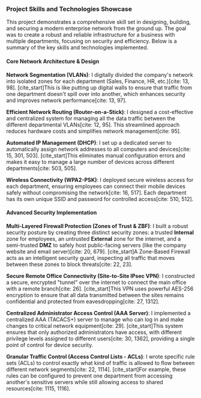 ### Project Skills and Technologies Showcase

This project demonstrates a comprehensive skill set in designing, building, and securing a modern enterprise network from the ground up. The goal was to create a robust and reliable infrastructure for a business with multiple departments, focusing on security and efficiency. Below is a summary of the key skills and technologies implemented.

#### Core Network Architecture & Design

**Network Segmentation (VLANs)**: I digitally divided the company's network into isolated zones for each department (Sales, Finance, HR, etc.)[cite: 13, 98]. [cite_start]This is like putting up digital walls to ensure that traffic from one department doesn't spill over into another, which enhances security and improves network performance[cite: 13, 97].

**Efficient Network Routing (Router-on-a-Stick)**: I designed a cost-effective and centralized system for managing all the data traffic between the different departmental VLANs[cite: 12, 95]. This streamlined approach reduces hardware costs and simplifies network management[cite: 95].

**Automated IP Management (DHCP)**: I set up a dedicated server to automatically assign network addresses to all computers and devices[cite: 15, 301, 503]. [cite_start]This eliminates manual configuration errors and makes it easy to manage a large number of devices across different departments[cite: 503, 505].

**Wireless Connectivity (WPA2-PSK)**: I deployed secure wireless access for each department, ensuring employees can connect their mobile devices safely without compromising the network[cite: 16, 517]. Each department has its own unique SSID and password for controlled access[cite: 510, 512].

#### Advanced Security Implementation

**Multi-Layered Firewall Protection (Zones of Trust & ZBF)**: I built a robust security posture by creating three distinct security zones: a trusted **Internal** zone for employees, an untrusted **External** zone for the internet, and a semi-trusted **DMZ** to safely host public-facing servers (like the company website and email server)[cite: 20, 679]. [cite_start]A Zone-Based Firewall acts as an intelligent security guard, inspecting all traffic that moves between these zones to block threats[cite: 22, 23].

**Secure Remote Office Connectivity (Site-to-Site IPsec VPN)**: I constructed a secure, encrypted "tunnel" over the internet to connect the main office with a remote branch[cite: 26]. [cite_start]This VPN uses powerful AES-256 encryption to ensure that all data transmitted between the sites remains confidential and protected from eavesdropping[cite: 27, 1312].

**Centralized Administrator Access Control (AAA Server)**: I implemented a centralized AAA (TACACS+) server to manage who can log in and make changes to critical network equipment[cite: 29]. [cite_start]This system ensures that only authorized administrators have access, with different privilege levels assigned to different users[cite: 30, 1362], providing a single point of control for device security.

**Granular Traffic Control (Access Control Lists - ACLs)**: I wrote specific rule sets (ACLs) to control exactly what kind of traffic is allowed to flow between different network segments[cite: 22, 1114]. [cite_start]For example, these rules can be configured to prevent one department from accessing another's sensitive servers while still allowing access to shared resources[cite: 1115, 1116].
